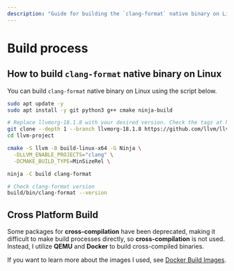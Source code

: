 ```yaml
---
description: "Guide for building the `clang-format` native binary on Linux and cross-platform build using QEMU and Docker."
---
```


# Build process

## How to build `clang-format` native binary on Linux

You can build `clang-format` native binary on Linux using the script below.

```sh
sudo apt update -y
sudo apt install -y git python3 g++ cmake ninja-build

# Replace llvmorg-18.1.8 with your desired version. Check the tags at https://github.com/llvm/llvm-project/tags
git clone --depth 1 --branch llvmorg-18.1.8 https://github.com/llvm/llvm-project.git
cd llvm-project

cmake -S llvm -B build-linux-x64 -G Ninja \
  -DLLVM_ENABLE_PROJECTS="clang" \
  -DCMAKE_BUILD_TYPE=MinSizeRel \

ninja -C build clang-format

# Check clang-format version
build/bin/clang-format --version
```

## Cross Platform Build

Some packages for **cross-compilation** have been deprecated, making it difficult to make build processes directly, so **cross-compilation** is not used. Instead, I utilize **QEMU** and **Docker** to build cross-compiled binaries.

If you want to learn more about the images I used, see [Docker Build Images](../get-started/supported.md#docker-build-images).
